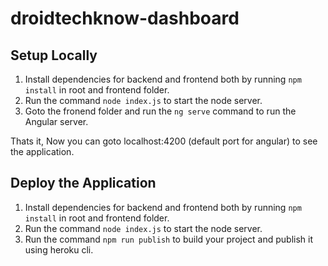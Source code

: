 # droidtechknow-dashboard

## Setup Locally 
1. Install dependencies for backend and frontend both by running `npm install` in root and frontend folder.
2. Run the command `node index.js` to start the node server.
3. Goto the fronend folder and run the `ng serve` command to run the Angular server.

Thats it, Now you can goto localhost:4200 (default port for angular) to see the application.

## Deploy the Application
1. Install dependencies for backend and frontend both by running `npm install` in root and frontend folder.
2. Run the command `node index.js` to start the node server.
3. Run the command `npm run publish` to build your project and publish it using heroku cli.
